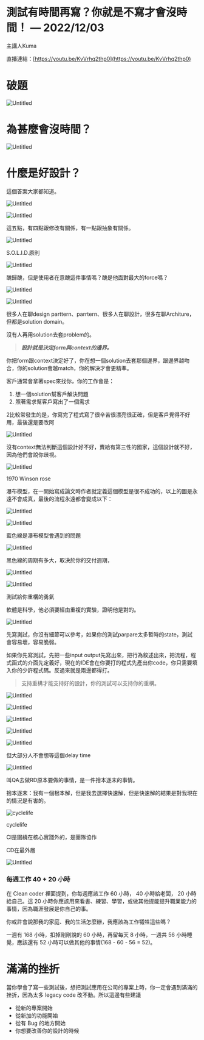 # 測試有時間再寫？你就是不寫才會沒時間！ — 2022/12/03

主講人Kuma

直播連結：[https://youtu.be/KvVrhq2thp0](https://youtu.be/KvVrhq2thp0)

# 破題

![Untitled](./img/Untitled.png)

# 為甚麼會沒時間？

![Untitled](./img/Untitled%201.png)

# 什麼是好設計？

這個答案大家都知道。

![Untitled](./img/Untitled%202.png)

![Untitled](./img/Untitled%203.png)

這五點，有四點跟修改有關係，有一點跟抽象有關係。

![Untitled](./img/Untitled%204.png)

S.O.L.I.D.原則

![Untitled](./img/Untitled%205.png)

醜歸醜，但是使用者在意醜這件事情嗎？醜是他面對最大的force嗎？

![Untitled](./img/Untitled%206.png)

![Untitled](./img/Untitled%207.png)

很多人在聊design parttern、parrtern、很多人在聊設計，很多在聊Architure，但都是solution domain。

沒有人再用solution去套problem的。

> ***設計就是決定form與context的邊界。***
> 

你把form跟context決定好了，你在想一個solution去套那個邊界，跟邊界越吻合，你的solution會越match，你的解決才會更精準。

客戶通常會拿著spec來找你，你的工作會是：

1. 想一個solution幫客戶解決問題
2. 照著需求幫客戶寫出了一個需求

2比較常發生的是，你寫完了程式寫了很辛苦很漂亮很正確，但是客戶覺得不好用，最後還是要改阿

![Untitled](./img/Untitled%208.png)

沒有context無法判斷這個設計好不好，賣給有第三性的國家，這個設計就不好，因為他們會說你歧視。

![Untitled](./img/Untitled%209.png)

1970 Winson rose

瀑布模型，在一開始寫成論文時作者就定義這個模型是很不成功的，以上的圖是永遠不會成真，最後的流程永遠都會變成以下：

![Untitled](./img/Untitled%2010.png)

![Untitled](./img/Untitled%2011.png)

藍色線是瀑布模型會遇到的問題

![Untitled](./img/Untitled%2012.png)

黑色線的周期有多大，取決於你的交付週期，

![Untitled](./img/Untitled%2013.png)

![Untitled](./img/Untitled%2014.png)

測試給你重構的勇氣

軟體是科學，他必須要經由重複的實驗，證明他是對的。

![Untitled](./img/Untitled%2015.png)

先寫測試，你沒有細節可以參考，如果你的測試parpare太多暫時的state，測試會容易壞，容易脆弱。

如果你先寫測試，先把一些input output先寫出來，把行為敘述出來，把流程，程式函式的介面先定義好，現在的IDE會在你要打的程式先產出你code，你只需要填入你的少許程式碼。反過來就是兩邊都得打。

> 支持重構才能支持好的設計，你的測試可以支持你的重構。
> 

![Untitled](./img/Untitled%2016.png)

![Untitled](./img/Untitled%2017.png)

![Untitled](./img/Untitled%2018.png)

![Untitled](./img/Untitled%2019.png)

![Untitled](./img/Untitled%2020.png)

但大部分人不會想等這個delay time

![Untitled](./img/Untitled%2021.png)

叫QA去做RD原本要做的事情，是一件捨本逐末的事情。

捨本逐末：我有一個根本解，但是我去選擇快速解，但是快速解的結果是對我現在的情況是有害的。

![cyclelife](./img/Untitled%2022.png)

cyclelife

CI是圍繞在核心實踐外的，是團隊協作

CD在最外層

![Untitled](./img/Untitled%2023.png)

### **每週工作 40 + 20 小時**

在 Clean coder 裡面提到，你每週應該工作 60 小時， 40 小時給老闆， 20 小時給自己。這 20 小時你應該用來看書、練習、學習，或做其他提能提升職業能力的事情，因為職涯發展是你自己的事。

你或許會說那我的家庭、我的生活怎麼辦，我應該為工作犧牲這些嗎？

一週有 168 小時，扣掉剛剛說的 60 小時，再留每天 8 小時，一週共 56 小時睡覺，應該還有 52 小時可以做其他的事情(168 - 60 - 56 = 52)。

# **滿滿的挫折**

當你學會了寫一些測試後，想把測試應用在公司的專案上時，你一定會遇到滿滿的挫折，因為太多 legacy code 改不動。所以這邊有些建議

- 從新的專案開始
- 從新加的功能開始
- 從有 Bug 的地方開始
- 你想要改善你的設計的時候